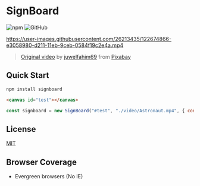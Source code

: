 # SignBoard

<!-- BADGES -->
![npm](https://img.shields.io/npm/v/signboard?style=for-the-badge)
![GitHub](https://img.shields.io/github/license/woodneck/signboard?style=for-the-badge)

https://user-images.githubusercontent.com/26213435/122674866-e3058980-d211-11eb-9ceb-0584f19c2e4a.mp4
> [Original video](https://pixabay.com/videos/astronaut-buildings-space-game-73821/) by <a href="https://pixabay.com/users/juwelfahim69-20062609/?utm_source=link-attribution&amp;utm_medium=referral&amp;utm_campaign=image&amp;utm_content=73821">juwelfahim69</a> from <a href="https://pixabay.com/?utm_source=link-attribution&amp;utm_medium=referral&amp;utm_campaign=image&amp;utm_content=73821">Pixabay</a>

## Quick Start
```sh
npm install signboard
```

```html
<canvas id="test"></canvas>
```

```js
const signboard = new SignBoard("#test", "./video/Astronaut.mp4", { contentType: "video" })
```

## License
[MIT](https://github.com/WoodNeck/signboard/blob/master/LICENSE)

## Browser Coverage
- Evergreen browsers (No IE)

